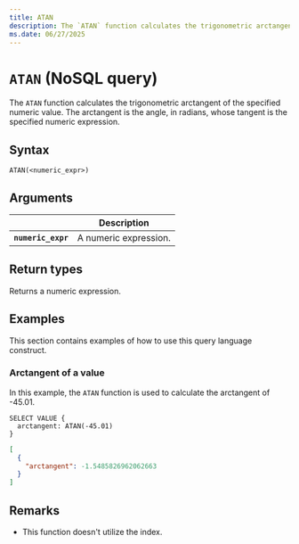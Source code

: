 ```yaml
---
title: ATAN
description: The `ATAN` function calculates the trigonometric arctangent of the specified numeric value. The arctangent is the angle, in radians, whose tangent is the specified numeric expression.
ms.date: 06/27/2025
---
```


# `ATAN` (NoSQL query)

The `ATAN` function calculates the trigonometric arctangent of the specified numeric value. The arctangent is the angle, in radians, whose tangent is the specified numeric expression.

## Syntax

```nosql
ATAN(<numeric_expr>)
```

## Arguments

| | Description |
| --- | --- |
| **`numeric_expr`** | A numeric expression. |

## Return types

Returns a numeric expression.

## Examples

This section contains examples of how to use this query language construct.

### Arctangent of a value

In this example, the `ATAN` function is used to calculate the arctangent of -45.01.

```nosql
SELECT VALUE {
  arctangent: ATAN(-45.01)
}
```

```json
[
  {
    "arctangent": -1.5485826962062663
  }
]
```

## Remarks

- This function doesn't utilize the index.
